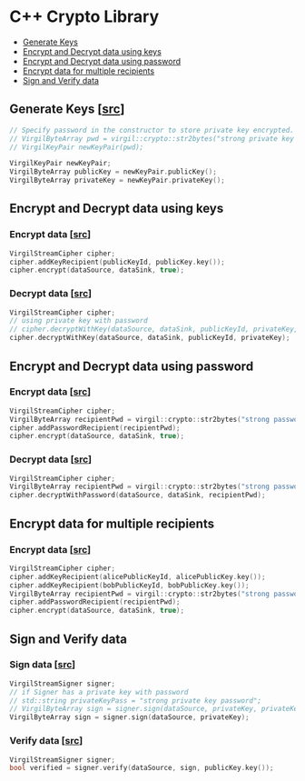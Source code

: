 # C++ Crypto Library

- [Generate Keys](#generate-keys)
- [Encrypt and Decrypt data using keys](#encrypt-and-decrypt-using-keys)
- [Encrypt and Decrypt data using password](#encrypt-and-decrypt-using-password)
- [Encrypt data for multiple recipients](#encrypt-using-multiple-recipients)
- [Sign and Verify data](#sign-and-verify-data)

## <a name="generate-keys"></a> Generate Keys \[[src](https://github.com/VirgilSecurity/virgil-sdk-cpp/blob/develop/examples/src/keygen.cxx)\]

```cpp
// Specify password in the constructor to store private key encrypted.
// VirgilByteArray pwd = virgil::crypto::str2bytes("strong private key password");
// VirgilKeyPair newKeyPair(pwd);

VirgilKeyPair newKeyPair;
VirgilByteArray publicKey = newKeyPair.publicKey();
VirgilByteArray privateKey = newKeyPair.privateKey();
```

## <a name="encrypt-and-decrypt-using-keys"></a> Encrypt and Decrypt data using keys

### Encrypt data \[[src](https://github.com/VirgilSecurity/virgil-sdk-cpp/blob/develop/examples/src/encrypt_with_key.cxx)\]

```cpp
VirgilStreamCipher cipher;
cipher.addKeyRecipient(publicKeyId, publicKey.key());
cipher.encrypt(dataSource, dataSink, true);
```

### Decrypt data \[[src](https://github.com/VirgilSecurity/virgil-sdk-cpp/blob/develop/examples/src/decrypt_with_key.cxx)\]

```cpp
VirgilStreamCipher cipher;
// using private key with password
// cipher.decryptWithKey(dataSource, dataSink, publicKeyId, privateKey, privateKeyPass);
cipher.decryptWithKey(dataSource, dataSink, publicKeyId, privateKey);
```

## <a name="encrypt-and-decrypt-using-password"></a> Encrypt and Decrypt data using password

### Encrypt data \[[src](https://github.com/VirgilSecurity/virgil-sdk-cpp/blob/develop/examples/src/encrypt_with_pass.cxx)\]

```cpp
VirgilStreamCipher cipher;
VirgilByteArray recipientPwd = virgil::crypto::str2bytes("strong password");
cipher.addPasswordRecipient(recipientPwd);
cipher.encrypt(dataSource, dataSink, true);
```

### Decrypt data \[[src](https://github.com/VirgilSecurity/virgil-sdk-cpp/blob/develop/examples/src/decrypt_with_pass.cxx)\]

```cpp
VirgilStreamCipher cipher;
VirgilByteArray recipientPwd = virgil::crypto::str2bytes("strong password");
cipher.decryptWithPassword(dataSource, dataSink, recipientPwd);
```


## <a name="encrypt-using-multiple-recipients"></a> Encrypt data for multiple recipients

### Encrypt data \[[src](https://github.com/VirgilSecurity/virgil-sdk-cpp/blob/develop/examples/src/encrypt_with_multiple_recipients.cxx)\]

```cpp
VirgilStreamCipher cipher;
cipher.addKeyRecipient(alicePublicKeyId, alicePublicKey.key());
cipher.addKeyRecipient(bobPublicKeyId, bobPublicKey.key());
VirgilByteArray recipientPwd = virgil::crypto::str2bytes("strong password");
cipher.addPasswordRecipient(recipientPwd);
cipher.encrypt(dataSource, dataSink, true);
```

## <a name="sign-and-verify-data"></a> Sign and Verify data

### Sign data \[[src](https://github.com/VirgilSecurity/virgil-sdk-cpp/blob/develop/examples/src/sign.cxx)\]

```cpp
VirgilStreamSigner signer;
// if Signer has a private key with password
// std::string privateKeyPass = "strong private key password";
// VirgilByteArray sign = signer.sign(dataSource, privateKey, privateKeyPass);
VirgilByteArray sign = signer.sign(dataSource, privateKey);
```

### Verify data \[[src](https://github.com/VirgilSecurity/virgil-sdk-cpp/blob/develop/examples/src/verify.cxx)\]

```cpp
VirgilStreamSigner signer;
bool verified = signer.verify(dataSource, sign, publicKey.key());
```
